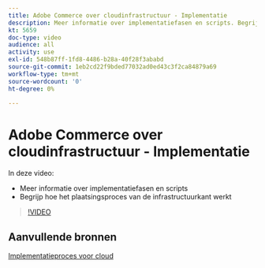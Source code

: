 ```yaml
---
title: Adobe Commerce over cloudinfrastructuur - Implementatie
description: Meer informatie over implementatiefasen en scripts. Begrijp hoe het plaatsingsproces van de infrastructuurkant ​ werkt.
kt: 5659
doc-type: video
audience: all
activity: use
exl-id: 548b87ff-1fd8-4486-b28a-40f28f3ababd
source-git-commit: 1eb2cd22f9bded77032ad0ed43c3f2ca84879a69
workflow-type: tm+mt
source-wordcount: '0'
ht-degree: 0%

---
```


# Adobe Commerce over cloudinfrastructuur - Implementatie

In deze video:

- Meer informatie over implementatiefasen en scripts
- Begrijp hoe het plaatsingsproces van de infrastructuurkant werkt &#x200B;

>[!VIDEO](https://video.tv.adobe.com/v/35695?quality=12&learn=on)

## Aanvullende bronnen

[Implementatieproces voor cloud](https://devdocs.magento.com/cloud/deploy/cloud-deployment-process.html)
